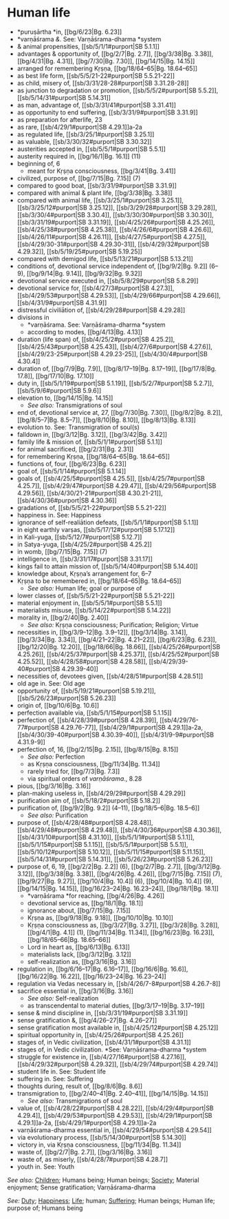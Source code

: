 # Human life

* *puruṣārtha *in, [[bg/6/23|Bg. 6.23]]
* *varṇāśrama *&.* See: Varṇāśrama-dharma *system
* & animal propensities, [[sb/5/1/1#purport|SB 5.1.1]]
* advantages & opportunity of, [[bg/2/7|Bg. 2.7]], [[bg/3/38|Bg. 3.38]], [[bg/4/31|Bg. 4.31]], [[bg/7/30|Bg. 7.30]], [[bg/14/15|Bg. 14.15]]
* arranged for remembering Kṛṣṇa, [[bg/18/64–65|Bg. 18.64–65]]
* as best life form, [[sb/5/5/21-22#purport|SB 5.5.21-22]]
* as child, misery of, [[sb/3/31/28-28#purport|SB 3.31.28-28]]
* as junction to degradation or promotion, [[sb/5/5/2#purport|SB 5.5.2]], [[sb/5/14/31#purport|SB 5.14.31]]
* as man, advantage of, [[sb/3/31/41#purport|SB 3.31.41]]
* as opportunity to end suffering, [[sb/3/31/9#purport|SB 3.31.9]]
* as preparation for afterlife, 23
* as rare, [[sb/4/29/1#purport|SB 4.29.1]]a-2a
* as regulated life, [[sb/3/25/1#purport|SB 3.25.1]]
* as valuable, [[sb/3/30/32#purport|SB 3.30.32]]
* austerities accepted in, [[sb/5/5/1#purport|SB 5.5.1]]
* austerity required in, [[bg/16/1|Bg. 16.1]] (11)
* beginning of, 6
  * meant for Kṛṣṇa consciousness, [[bg/3/41|Bg. 3.41]]
* civilized, purpose of, [[bg/7/15|Bg. 7.15]] (7)
* compared to good boat, [[sb/3/31/9#purport|SB 3.31.9]]
* compared with animal & plant life, [[bg/3/38|Bg. 3.38]]
* compared with animal life, [[sb/3/25/1#purport|SB 3.25.1]], [[sb/3/25/12#purport|SB 3.25.12]], [[sb/3/29/28#purport|SB 3.29.28]], [[sb/3/30/4#purport|SB 3.30.4]], [[sb/3/30/30#purport|SB 3.30.30]], [[sb/3/31/19#purport|SB 3.31.19]], [[sb/4/25/26#purport|SB 4.25.26]], [[sb/4/25/38#purport|SB 4.25.38]], [[sb/4/26/6#purport|SB 4.26.6]], [[sb/4/26/11#purport|SB 4.26.11]], [[sb/4/27/5#purport|SB 4.27.5]], [[sb/4/29/30-31#purport|SB 4.29.30-31]], [[sb/4/29/32#purport|SB 4.29.32]], [[sb/5/19/25#purport|SB 5.19.25]]
* compared with demigod life, [[sb/5/13/21#purport|SB 5.13.21]]
* conditions of, devotional service independent of, [[bg/9/2|Bg. 9.2]] (6–9), [[bg/9/14|Bg. 9.14]], [[bg/9/32|Bg. 9.32]]
* devotional service executed in, [[sb/5/8/29#purport|SB 5.8.29]]
* devotional service for, [[sb/4/27/3#purport|SB 4.27.3]], [[sb/4/29/53#purport|SB 4.29.53]], [[sb/4/29/66#purport|SB 4.29.66]], [[sb/4/31/9#purport|SB 4.31.9]]
* distressful civiliātion of, [[sb/4/29/28#purport|SB 4.29.28]]
* divisions in
  * *varṇāśrama. See: Varṇāśrama-dharma *system
  * according to modes, [[bg/4/13|Bg. 4.13]]
* duration (life span) of, [[sb/4/25/2#purport|SB 4.25.2]], [[sb/4/25/43#purport|SB 4.25.43]], [[sb/4/27/6#purport|SB 4.27.6]], [[sb/4/29/23-25#purport|SB 4.29.23-25]], [[sb/4/30/4#purport|SB 4.30.4]]
* duration of, [[bg/7/9|Bg. 7.9]], [[bg/8/17–19|Bg. 8.17–19]], [[bg/17/8|Bg. 17.8]], [[bg/17/10|Bg. 17.10]]
* duty in, [[sb/5/1/19#purport|SB 5.1.19]], [[sb/5/2/7#purport|SB 5.2.7]], [[sb/5/9/6#purport|SB 5.9.6]]
* elevation to, [[bg/14/15|Bg. 14.15]]
  * *See also:* Transmigrations of soul
* end of, devotional service at, 27, [[bg/7/30|Bg. 7.30]], [[bg/8/2|Bg. 8.2]], [[bg/8/5–7|Bg. 8.5–7]], [[bg/8/10|Bg. 8.10]], [[bg/8/13|Bg. 8.13]]
* evolution to. See: Transmigration of soul(s)
* falldown in, [[bg/3/12|Bg. 3.12]], [[bg/3/42|Bg. 3.42]]
* family life & mission of, [[sb/5/1/1#purport|SB 5.1.1]]
* for animal sacrificed, [[bg/2/31|Bg. 2.31]]
* for remembering Kṛṣṇa, [[bg/18/64–65|Bg. 18.64–65]]
* functions of, four, [[bg/6/23|Bg. 6.23]]
* goal of, [[sb/5/1/14#purport|SB 5.1.14]]
* goals of, [[sb/4/25/5#purport|SB 4.25.5]], [[sb/4/25/7#purport|SB 4.25.7]], [[sb/4/29/47#purport|SB 4.29.47]], [[sb/4/29/56#purport|SB 4.29.56]], [[sb/4/30/21-21#purport|SB 4.30.21-21]], [[sb/4/30/36#purport|SB 4.30.36]]
* gradations of, [[sb/5/5/21-22#purport|SB 5.5.21-22]]
* happiness in. See: Happiness
* ignorance of self-realiātion defeats, [[sb/5/1/1#purport|SB 5.1.1]]
* in eight earthly varṣas, [[sb/5/17/12#purport|SB 5.17.12]]
* in Kali-yuga, [[sb/5/12/7#purport|SB 5.12.7]]
* in Satya-yuga, [[sb/4/25/2#purport|SB 4.25.2]]
* in womb, [[bg/7/15|Bg. 7.15]] (7)
* intelligence in, [[sb/3/31/17#purport|SB 3.31.17]]
* kings fail to attain mission of, [[sb/5/14/40#purport|SB 5.14.40]]
* knowledge about, Kṛṣṇa’s arrangement for, 6–7
* Kṛṣṇa to be remembered in, [[bg/18/64–65|Bg. 18.64–65]]
  * *See also:* Human life; goal or purpose of
* lower classes of, [[sb/5/5/21-22#purport|SB 5.5.21-22]]
* material enjoyment in, [[sb/5/5/1#purport|SB 5.5.1]]
* materialists misuse, [[sb/5/14/22#purport|SB 5.14.22]]
* morality in, [[bg/2/40|Bg. 2.40]]
  * *See also:* Kṛṣṇa consciousness; Purification; Religion; Virtue
* necessities in, [[bg/3/9–12|Bg. 3.9–12]], [[bg/3/14|Bg. 3.14]], [[bg/3/34|Bg. 3.34]], [[bg/4/21–22|Bg. 4.21–22]], [[bg/6/23|Bg. 6.23]], [[bg/12/20|Bg. 12.20]], [[bg/18/66|Bg. 18.66]], [[sb/4/25/26#purport|SB 4.25.26]], [[sb/4/25/37#purport|SB 4.25.37]], [[sb/4/25/52#purport|SB 4.25.52]], [[sb/4/28/58#purport|SB 4.28.58]], [[sb/4/29/39-40#purport|SB 4.29.39-40]]
* necessities of, devotees given, [[sb/4/28/51#purport|SB 4.28.51]]
* old age in. See: Old age
* opportunity of, [[sb/5/19/21#purport|SB 5.19.21]], [[sb/5/26/23#purport|SB 5.26.23]]
* origin of, [[bg/10/6|Bg. 10.6]]
* perfection available via, [[sb/5/1/15#purport|SB 5.1.15]]
* perfection of, [[sb/4/28/39#purport|SB 4.28.39]], [[sb/4/29/76-77#purport|SB 4.29.76-77]], [[sb/4/29/1#purport|SB 4.29.1]]a-2a, [[sb/4/30/39-40#purport|SB 4.30.39-40]], [[sb/4/31/9-9#purport|SB 4.31.9-9]]
* perfection of, 16, [[bg/2/15|Bg. 2.15]], [[bg/8/15|Bg. 8.15]]
  * *See also:* Perfection
  * as Kṛṣṇa consciousness, [[bg/11/34|Bg. 11.34]]
  * rarely tried for, [[bg/7/3|Bg. 7.3]]
  * via spiritual orders of *varṇāśrama*., 8.28
* pious, [[bg/3/16|Bg. 3.16]]
* plan-making useless in, [[sb/4/29/29#purport|SB 4.29.29]]
* purification aim of, [[sb/5/18/2#purport|SB 5.18.2]]
* purification of, [[bg/9/2|Bg. 9.2]] (4–11), [[bg/18/5–6|Bg. 18.5–6]]
  * *See also:* Purification
* purpose of, [[sb/4/28/48#purport|SB 4.28.48]], [[sb/4/29/48#purport|SB 4.29.48]], [[sb/4/30/36#purport|SB 4.30.36]], [[sb/4/31/10#purport|SB 4.31.10]], [[sb/5/1/1#purport|SB 5.1.1]], [[sb/5/1/15#purport|SB 5.1.15]], [[sb/5/5/1#purport|SB 5.5.1]], [[sb/5/10/12#purport|SB 5.10.12]], [[sb/5/11/15#purport|SB 5.11.15]], [[sb/5/14/31#purport|SB 5.14.31]], [[sb/5/26/23#purport|SB 5.26.23]]
* purpose of, 6, 19, [[bg/2/2|Bg. 2.2]] (6), [[bg/2/7|Bg. 2.7]], [[bg/3/12|Bg. 3.12]], [[bg/3/38|Bg. 3.38]], [[bg/4/26|Bg. 4.26]], [[bg/7/15|Bg. 7.15]] (7), [[bg/9/27|Bg. 9.27]], [[bg/10/4|Bg. 10.4]] (6), [[bg/10/4|Bg. 10.4]] (9), [[bg/14/15|Bg. 14.15]], [[bg/16/23–24|Bg. 16.23–24]], [[bg/18/1|Bg. 18.1]]
  * *varṇāśrama *for reaching, [[bg/4/26|Bg. 4.26]]
  * devotional service as, [[bg/18/1|Bg. 18.1]]
  * ignorance about, [[bg/7/15|Bg. 7.15]]
  * Kṛṣṇa as, [[bg/9/18|Bg. 9.18]], [[bg/10/10|Bg. 10.10]]
  * Kṛṣṇa consciousness as, [[bg/3/27|Bg. 3.27]], [[bg/3/28|Bg. 3.28]], [[bg/4/1|Bg. 4.1]] (1), [[bg/11/34|Bg. 11.34]], [[bg/16/23|Bg. 16.23]], [[bg/18/65–66|Bg. 18.65–66]]
  * Lord in heart as, [[bg/6/13|Bg. 6.13]]
  * materialists lack, [[bg/3/12|Bg. 3.12]]
  * self-realization as, [[bg/3/16|Bg. 3.16]]
* regulation in, [[bg/6/16–17|Bg. 6.16–17]], [[bg/16/6|Bg. 16.6]], [[bg/16/22|Bg. 16.22]], [[bg/16/23–24|Bg. 16.23–24]]
* regulation via Vedas necessary in, [[sb/4/26/7-8#purport|SB 4.26.7-8]]
* sacrifice essential in, [[bg/3/16|Bg. 3.16]]
  * *See also:* Self-realization
  * as transcendental to material duties, [[bg/3/17–19|Bg. 3.17–19]]
* sense & mind discipline in, [[sb/3/31/19#purport|SB 3.31.19]]
* sense gratification &, [[bg/4/26–27|Bg. 4.26–27]]
* sense gratification most available in, [[sb/4/25/12#purport|SB 4.25.12]]
* spiritual opportunity in, [[sb/4/25/26#purport|SB 4.25.26]]
* stages of, in Vedic civilization, [[sb/4/31/1#purport|SB 4.31.1]]
* stages of, in Vedic civilization. *See: Varṇāśrama-dharma *system
* struggle for existence in, [[sb/4/27/16#purport|SB 4.27.16]], [[sb/4/29/32#purport|SB 4.29.32]], [[sb/4/29/74#purport|SB 4.29.74]]
* student life in. See: Student life
* suffering in. See: Suffering
* thoughts during, result of, [[bg/8/6|Bg. 8.6]]
* transmigration to, [[bg/2/40–41|Bg. 2.40–41]], [[bg/14/15|Bg. 14.15]]
  * *See also:* Transmigrations of soul
* value of, [[sb/4/28/22#purport|SB 4.28.22]], [[sb/4/29/4#purport|SB 4.29.4]], [[sb/4/29/53#purport|SB 4.29.53]], [[sb/4/29/1#purport|SB 4.29.1]]a-2a, [[sb/4/29/1#purport|SB 4.29.1]]a-2a
* varṇāśrama-dharma essential in, [[sb/4/29/54#purport|SB 4.29.54]]
* via evolutionary process, [[sb/5/14/30#purport|SB 5.14.30]]
* victory in, via Kṛṣṇa consciousness, [[bg/11/34|Bg. 11.34]]
* waste of, [[bg/2/7|Bg. 2.7]], [[bg/3/16|Bg. 3.16]]
* waste of, as miserly, [[sb/4/28/7#purport|SB 4.28.7]]
* youth in. See: Youth

*See also:* [Children](entries/children.md); Humans being; Human beings; [Society](entries/society.md); Material enjoyment; Sense gratification; Varṇāśrama-dharma

*See:* [Duty](entries/duties.md); [Happiness](entries/happiness.md); [Life](entries/life.md); human; [Suffering](entries/sufferings.md); Human beings; Human life; purpose of; Humans being
